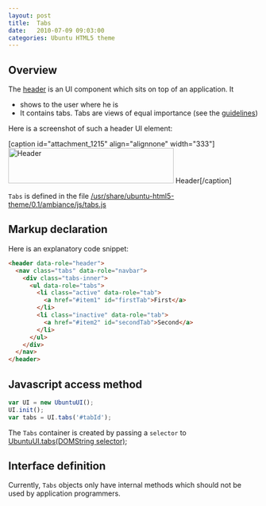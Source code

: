 ```yaml
---
layout: post
title:  Tabs
date:   2010-07-09 09:03:00
categories: Ubuntu HTML5 theme
---
```

<h2>Overview</h2>

The <a href="http://design.ubuntu.com/apps/building-blocks/header">header</a> is an UI component which sits on top of an application.  It
<ul>
<li>shows to the user where he is </li>
<li>It contains tabs. Tabs are views of equal importance (see the <a href="http://design.ubuntu.com/apps/building-blocks/tabs">guidelines</a>)</li>
</ul>

Here is a screenshot of such a header UI element:

[caption id="attachment_1215" align="alignnone" width="333"]<a href="http://daniel-beck.org/wp-content/uploads/Header.png"><img src="http://daniel-beck.org/wp-content/uploads/Header.png" alt="Header" width="333" height="71" class="size-full wp-image-1215" /></a> Header[/caption]

<code>Tabs</code> is defined in the file <a href="file:///usr/share/ubuntu-html5-theme/0.1/ambiance/js/tabs.js">/usr/share/ubuntu-html5-theme/0.1/ambiance/js/tabs.js</a>


<h2>Markup declaration</h2>

Here is an explanatory code snippet:

```html
<header data-role="header">
  <nav class="tabs" data-role="navbar">
    <div class="tabs-inner">
      <ul data-role="tabs">
        <li class="active" data-role="tab">
          <a href="#item1" id="firstTab">First</a>
        </li>
        <li class="inactive" data-role="tab">
          <a href="#item2" id="secondTab">Second</a>
        </li>
      </ul>
    </div>
  </nav>
</header>
```


<h2>Javascript access method</h2>

```javascript
var UI = new UbuntuUI();
UI.init();
var tabs = UI.tabs('#tabId');
```

The <code>Tabs</code> container is created by passing a <code>selector</code> to <a href="http://daniel-beck.org/ubuntu-html5-theme/widgets/ubuntu-ui/">UbuntuUI.tabs(DOMString selector)</a>;

<h2>Interface definition</h2>
Currently, <code>Tabs</code> objects only have internal methods which should not be used by application programmers.
